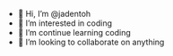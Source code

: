 - 👋 Hi, I’m @jadentoh
- 👀 I’m interested in coding
- 🌱 I’m continue learning coding 
- 💞️ I’m looking to collaborate on anything

<!---
jadentoh/jadentoh is a ✨ special ✨ repository because its `README.md` (this file) appears on your GitHub profile.
You can click the Preview link to take a look at your changes.
--->
